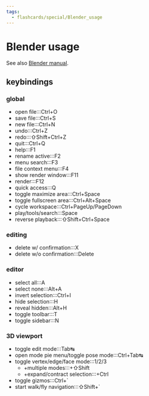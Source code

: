```yaml
---
tags:
  - flashcards/special/Blender_usage
---
```


# Blender usage

See also [Blender manual](https://docs.blender.org/manual/en/dev/interface/keymap/blender_default.html).

## keybindings

### global

- open file:::Ctrl+O <!--SR:!2026-03-15,897,335!2026-03-17,899,336-->
- save file:::Ctrl+S <!--SR:!2024-02-20,313,336!2024-01-13,285,336-->
- new file:::Ctrl+N <!--SR:!2023-12-02,238,290!2024-11-23,505,316-->
- undo:::Ctrl+Z <!--SR:!2026-03-14,896,330!2024-11-26,508,316-->
- redo:::⇧Shift+Ctrl+Z <!--SR:!2025-06-06,662,330!2023-11-29,120,236-->
- quit:::Ctrl+Q <!--SR:!2024-10-30,486,310!2024-03-21,329,316-->
- help:::F1 <!--SR:!2024-10-31,487,310!2023-10-25,75,270-->
- rename active:::F2 <!--SR:!2023-12-16,228,276!2023-10-21,14,156-->
- menu search:::F3 <!--SR:!2025-02-09,571,316!2023-11-16,68,236-->
- file context menu:::F4 <!--SR:!2023-12-15,133,190!2024-04-24,310,276-->
- show render window:::F11 <!--SR:!2025-09-03,725,315!2024-03-29,246,276-->
- render:::F12 <!--SR:!2024-10-25,494,316!2025-11-29,812,336-->
- quick access:::Q <!--SR:!2023-10-27,200,270!2024-10-27,393,250-->
- toggle maximize area:::Ctrl+Space <!--SR:!2023-10-14,35,150!2024-10-16,397,256-->
- toggle fullscreen area:::Ctrl+Alt+Space <!--SR:!2024-03-26,251,210!2024-03-25,222,196-->
- cycle workspace:::Ctrl+PageUp/PageDown <!--SR:!2024-05-27,337,270!2024-12-01,513,316-->
- play/tools/search:::Space <!--SR:!2025-05-04,643,316!2025-05-07,642,316-->
- reverse playback:::⇧Shift+Ctrl+Space <!--SR:!2023-12-11,72,210!2024-01-25,138,195-->

### editing

- delete w/ confirmation:::X <!--SR:!2024-11-25,481,310!2025-01-15,519,316-->
- delete w/o confirmation:::Delete <!--SR:!2025-01-28,571,330!2024-09-06,439,296-->

### editor

- select all:::A <!--SR:!2025-08-27,690,296!2023-10-27,221,316-->
- select none:::Alt+A <!--SR:!2024-08-23,413,276!2023-12-21,231,276-->
- invert selection:::Ctrl+I <!--SR:!2024-03-31,237,250!2024-01-03,232,276-->
- hide selection:::H <!--SR:!2024-01-19,184,250!2024-11-29,511,310-->
- reveal hidden:::Alt+H <!--SR:!2025-04-09,565,270!2024-12-06,426,256-->
- toggle toolbar:::T <!--SR:!2024-09-28,459,310!2024-01-24,246,276-->
- toggle sidebar:::N <!--SR:!2024-10-22,402,256!2023-10-08,28,156-->

### 3D viewport

- toggle edit mode:::Tab↹ <!--SR:!2024-11-30,512,310!2025-05-21,637,316-->
- open mode pie menu/toggle pose mode:::Ctrl+Tab↹ <!--SR:!2024-06-23,370,276!2023-10-25,59,196-->
- toggle vertex/edge/face mode:::1/2/3 <!--SR:!2025-08-08,723,336!2024-08-12,390,296-->
  - +multiple modes:::+⇧Shift <!--SR:!2023-12-21,221,270!2025-07-28,688,316-->
  - +expand/contract selection:::+Ctrl <!--SR:!2024-02-09,173,276!2024-04-14,218,256-->
- toggle gizmos:::Ctrl+\` <!--SR:!2023-11-13,111,210!2024-03-17,208,236-->
- start walk/fly navigation:::⇧Shift+\` <!--SR:!2023-12-11,214,270!2023-12-30,91,155-->
